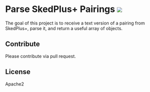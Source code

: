 # Parse SkedPlus+ Pairings ![](https://travis-ci.org/ryanburnette/skedplus_pairing.svg?branch=master)

The goal of this project is to receive a text version of a pairing from
SkedPlus+, parse it, and return a useful array of objects.

## Contribute

Please contribute via pull request.

## License

Apache2
